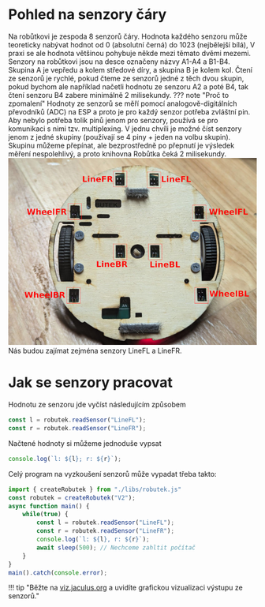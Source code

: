 # Pohled na senzory čáry
Na robůtkovi je zespoda 8 senzorů čáry. Hodnota každého senzoru může teoreticky nabývat hodnot od 0 (absolutní černá) do 1023 (nejbělejší bílá), V praxi se ale hodnota většinou pohybuje někde mezi těmato dvěmi mezemi. Senzory na robůtkovi jsou na desce označeny názvy A1-A4 a B1-B4. Skupina A je vepředu a kolem středové díry, a skupina B je kolem kol. Čtení ze senzorů je rychlé, pokud čteme ze senzorů jedné z těch dvou skupin, pokud bychom ale například načetli hodnotu ze senzoru A2 a poté B4, tak čtení senzoru B4 zabere minimálně 2 milisekundy.
??? note "Proč to zpomalení"
    Hodnoty ze senzorů se měří pomocí analogově-digitálních převodníků (ADC) na ESP a proto je pro každý senzor potřeba zvláštní pin. Aby nebylo potřeba tolik pinů jenom pro senzory, používá se pro komunikaci s nimi tzv. multiplexing. V jednu chvíli je možné číst senzory jenom z jedné skupiny (používají se 4 piny + jeden na volbu skupin). Skupinu můžeme přepínat, ale bezprostředně po přepnutí je výsledek měření nespolehlivý, a proto knihovna Robůtka čeká 2 milisekundy.
![](assets/senzory.jpg)
Nás budou zajímat zejména senzory LineFL a LineFR.

# Jak se senzory pracovat

Hodnotu ze senzoru jde vyčíst následujícím způsobem

```ts
const l = robutek.readSensor("LineFL");
const r = robutek.readSensor("LineFR");
```

Načtené hodnoty si můžeme jednoduše vypsat

```ts
console.log(`l: ${l}; r: ${r}`);
```
Celý program na vyzkoušení senzorů může vypadat třeba takto:
```ts
import { createRobutek } from "./libs/robutek.js"
const robutek = createRobutek("V2");
async function main() {
    while(true) {
        const l = robutek.readSensor("LineFL");
        const r = robutek.readSensor("LineFR");
        console.log(`l: ${l}, r: ${r}`);
        await sleep(500); // Nechceme zahltit počítač
    }
}
main().catch(console.error);
```
!!! tip "Běžte na [viz.jaculus.org](https://viz.jaculus.org) a uvidíte grafickou vizualizaci výstupu ze senzorů."
